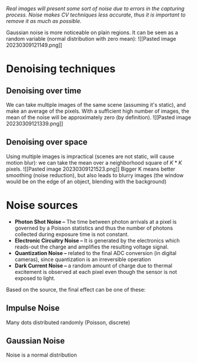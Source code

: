 _Real images will present some sort of noise due to errors in the capturing process. Noise makes CV techniques less accurate, thus it is important to remove it as much as possible._

Gaussian noise is more noticeable on plain regions.
It can be seen as a random variable (normal distribution with zero mean):
![[Pasted image 20230309121149.png]]

# Denoising techniques
## Denoising over time
We can take multiple images of the same scene (assuming it's static), and make an average of the pixels. With a sufficient high number of images, the mean of the noise will be approximately zero (by definition).
![[Pasted image 20230309121339.png]]

## Denoising over space
Using multiple images is impractical (scenes are not static, will cause motion blur):
we can take the mean over a neighborhood square of $K*K$ pixels.
![[Pasted image 20230309121523.png]]
Bigger K means better smoothing (noise reduction), but also leads to blurry images (the window would be on the edge of an object, blending with the background)
# Noise sources
- **Photon Shot Noise –** The time between photon arrivals at a pixel is governed by a Poisson statistics and thus the number of photons collected during exposure time is not constant. 
- **Electronic Circuitry Noise –** It is generated by the electronics which reads-out the charge and amplifies the resulting voltage signal. 
- **Quantization Noise –** related to the final ADC conversion (in digital cameras), since quantization is an irreversible operation 
- **Dark Current Noise –** a random amount of charge due to thermal excitement is observed at each pixel even though the sensor is not exposed to light.

Based on the source, the final effect can be one of these:
## Impulse Noise
Many dots distributed randomly (Poisson, discrete)
## Gaussian Noise
Noise is a normal distribution